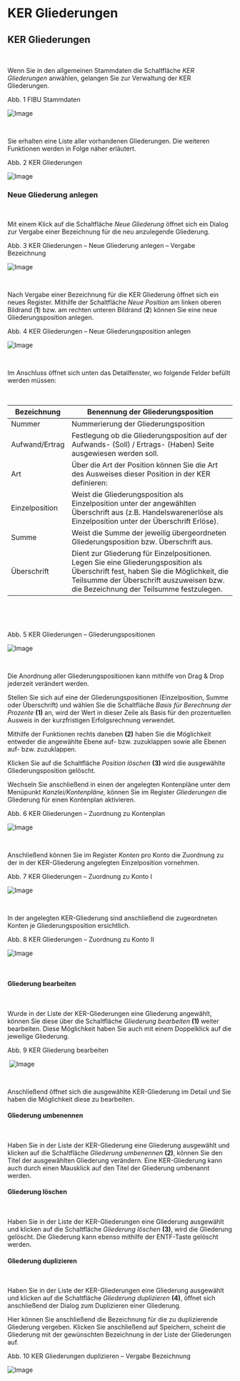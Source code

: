 # KER Gliederungen

## KER Gliederungen

&nbsp;

Wenn Sie in den allgemeinen Stammdaten die Schaltfläche *KER Gliederungen* anwählen, gelangen Sie zur Verwaltung der KER Gliederungen.&nbsp;

Abb. 1 FIBU Stammdaten

![Image](<../assets/NeuesElement189.png>)

&nbsp;

Sie erhalten eine Liste aller vorhandenen Gliederungen. Die weiteren Funktionen werden in Folge näher erläutert.

Abb. 2 KER Gliederungen

![Image](<../assets/NeuesElement187.png>)

### Neue Gliederung anlegen

&nbsp;

Mit einem Klick auf die Schaltfläche *Neue Gliederung* öffnet sich ein Dialog zur Vergabe einer Bezeichnung für die neu anzulegende Gliederung.

Abb. 3 KER Gliederungen – Neue Gliederung anlegen – Vergabe Bezeichnung

![Image](<../assets/NeuesElement186.png>)

&nbsp;

Nach Vergabe einer Bezeichnung für die KER Gliederung öffnet sich ein neues Register. Mithilfe der Schaltfläche *Neue Position* am linken oberen Bildrand (**1**) bzw. am rechten unteren Bildrand (**2**) können Sie eine neue Gliederungsposition anlegen.

Abb. 4 KER Gliederungen – Neue Gliederungsposition anlegen

![Image](<../assets/NeuesElement185.png>)

&nbsp;

Im Anschluss öffnet sich unten das Detailfenster, wo folgende Felder befüllt werden müssen:

&nbsp;

| Bezeichnung | Benennung der Gliederungsposition |
| --- | --- |
| Nummer | Nummerierung der Gliederungsposition |
| Aufwand/Ertrag | Festlegung ob die Gliederungsposition auf der Aufwands- (Soll) / Ertrags- (Haben) Seite ausgewiesen werden soll. |
| Art | Über die Art der Position können Sie die Art des Ausweises dieser Position in der KER definieren: |
| Einzelposition&nbsp; | Weist die Gliederungsposition als Einzelposition unter der angewählten Überschrift aus (z.B. Handelswarenerlöse als Einzelposition unter der Überschrift Erlöse). |
| Summe | Weist die Summe der jeweilig übergeordneten Gliederungsposition bzw. Überschrift aus. |
| Überschrift | Dient zur Gliederung für Einzelpositionen. Legen Sie eine Gliederungsposition als Überschrift fest, haben Sie die Möglichkeit, die Teilsumme der Überschrift auszuweisen bzw. die Bezeichnung der Teilsumme festzulegen. |


&nbsp;

&nbsp;

Abb. 5 KER Gliederungen – Gliederungspositionen

![Image](<../assets/NeuesElement184.png>)

&nbsp;

Die Anordnung aller Gliederungspositionen kann mithilfe von Drag \& Drop jederzeit verändert werden.&nbsp;

Stellen Sie sich auf eine der Gliederungspositionen (Einzelposition, Summe oder Überschrift) und wählen Sie die Schaltfläche *Basis für Berechnung der Prozente* **(1)** an, wird der Wert in dieser Zeile als Basis für den prozentuellen Ausweis in der kurzfristigen Erfolgsrechnung verwendet.&nbsp;

Mithilfe der Funktionen rechts daneben **(2)** haben Sie die Möglichkeit entweder die angewählte Ebene auf- bzw. zuzuklappen sowie alle Ebenen auf- bzw. zuzuklappen.

Klicken Sie auf die Schaltfläche *Position löschen* **(3)** wird die ausgewählte Gliederungsposition gelöscht.

Wechseln Sie anschließend in einen der angelegten Kontenpläne unter dem Menüpunkt *Kanzlei/Kontenpläne,* können Sie im Register *Gliederungen* die Gliederung für einen Kontenplan aktivieren.

Abb. 6 KER Gliederungen – Zuordnung zu Kontenplan

![Image](<../assets/NeuesElement183.png>)

&nbsp;

Anschließend können Sie im Register *Konten* pro Konto die Zuordnung zu der in der KER-Gliederung angelegten Einzelposition vornehmen.

Abb. 7 KER Gliederungen – Zuordnung zu Konto I

![Image](<../assets/NeuesElement182.png>)

&nbsp;

In der angelegten KER-Gliederung sind anschließend die zugeordneten Konten je Gliederungsposition ersichtlich.

Abb. 8 KER Gliederungen – Zuordnung zu Konto II

![Image](<../assets/NeuesElement181.png>)

&nbsp;

#### Gliederung bearbeiten

&nbsp;

Wurde in der Liste der KER-Gliederungen eine Gliederung angewählt, können Sie diese über die Schaltfläche *Gliederung bearbeiten* **(1)** weiter bearbeiten. Diese Möglichkeit haben Sie auch mit einem Doppelklick auf die jeweilige Gliederung.

Abb. 9 KER Gliederung bearbeiten

&nbsp;![Image](<../assets/NeuesElement180.png>)

&nbsp;

Anschließend öffnet sich die ausgewählte KER-Gliederung im Detail und Sie haben die Möglichkeit diese zu bearbeiten.

#### Gliederung umbenennen

&nbsp;

Haben Sie in der Liste der KER-Gliederung eine Gliederung ausgewählt und klicken auf die Schaltfläche *Gliederung umbenennen* **(2)**, können Sie den Titel der ausgewählten Gliederung verändern. Eine KER-Gliederung kann auch durch einen Mausklick auf den Titel der Gliederung umbenannt werden.

#### Gliederung löschen

&nbsp;

Haben Sie in der Liste der KER-Gliederungen eine Gliederung ausgewählt und klicken auf die Schaltfläche *Gliederung löschen* **(3)**, wird die Gliederung gelöscht. Die Gliederung kann ebenso mithilfe der ENTF-Taste gelöscht werden.

#### Gliederung duplizieren

&nbsp;

Haben Sie in der Liste der KER-Gliederungen eine Gliederung ausgewählt und klicken auf die Schaltfläche *Gliederung duplizieren* **(4)**, öffnet sich anschließend der Dialog zum Duplizieren einer Gliederung.

Hier können Sie anschließend die Bezeichnung für die zu duplizierende Gliederung vergeben. Klicken Sie anschließend auf Speichern, scheint die Gliederung mit der gewünschten Bezeichnung in der Liste der Gliederungen auf.

Abb. 10 KER Gliederungen duplizieren – Vergabe Bezeichnung

![Image](<../assets/NeuesElement179.png>)

&nbsp;

